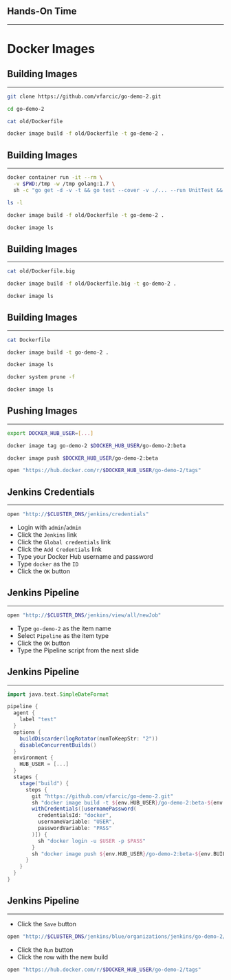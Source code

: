 ## Hands-On Time

---

# Docker Images


## Building Images

---

```bash
git clone https://github.com/vfarcic/go-demo-2.git

cd go-demo-2

cat old/Dockerfile

docker image build -f old/Dockerfile -t go-demo-2 .
```


## Building Images

---

```bash
docker container run -it --rm \
  -v $PWD:/tmp -w /tmp golang:1.7 \
  sh -c "go get -d -v -t && go test --cover -v ./... --run UnitTest && go build -v -o go-demo"

ls -l

docker image build -f old/Dockerfile -t go-demo-2 .

docker image ls
```


## Building Images

---

```bash
cat old/Dockerfile.big

docker image build -f old/Dockerfile.big -t go-demo-2 .

docker image ls
```


## Building Images

---

```bash
cat Dockerfile

docker image build -t go-demo-2 .

docker image ls

docker system prune -f

docker image ls
```


## Pushing Images

---

```bash
export DOCKER_HUB_USER=[...]

docker image tag go-demo-2 $DOCKER_HUB_USER/go-demo-2:beta

docker image push $DOCKER_HUB_USER/go-demo-2:beta

open "https://hub.docker.com/r/$DOCKER_HUB_USER/go-demo-2/tags"
```


## Jenkins Credentials

---

```bash
open "http://$CLUSTER_DNS/jenkins/credentials"
```

* Login with `admin`/`admin`
* Click the `Jenkins` link
* Click the `Global credentials` link
* Click the `Add Credentials` link
* Type your Docker Hub username and password
* Type `docker` as the `ID`
* Click the `OK` button


## Jenkins Pipeline

---

```bash
open "http://$CLUSTER_DNS/jenkins/view/all/newJob"
```

* Type `go-demo-2` as the item name
* Select `Pipeline` as the item type
* Click the `OK` button
* Type the Pipeline script from the next slide


## Jenkins Pipeline

---

```groovy
import java.text.SimpleDateFormat

pipeline {
  agent {
    label "test"
  }
  options {
    buildDiscarder(logRotator(numToKeepStr: "2"))
    disableConcurrentBuilds()
  }
  environment {
    HUB_USER = [...]
  }
  stages {
    stage("build") {
      steps {
        git "https://github.com/vfarcic/go-demo-2.git"
        sh "docker image build -t ${env.HUB_USER}/go-demo-2:beta-${env.BUILD_NUMBER} ."
        withCredentials([usernamePassword(
          credentialsId: "docker",
          usernameVariable: "USER",
          passwordVariable: "PASS"
        )]) {
          sh "docker login -u $USER -p $PASS"
        }
        sh "docker image push ${env.HUB_USER}/go-demo-2:beta-${env.BUILD_NUMBER}"
      }
    }
  }
}
```


## Jenkins Pipeline

---

* Click the `Save` button

```bash
open "http://$CLUSTER_DNS/jenkins/blue/organizations/jenkins/go-demo-2/activity"
```

* Click the `Run` button
* Click the row with the new build

```bash
open "https://hub.docker.com/r/$DOCKER_HUB_USER/go-demo-2/tags"
```

